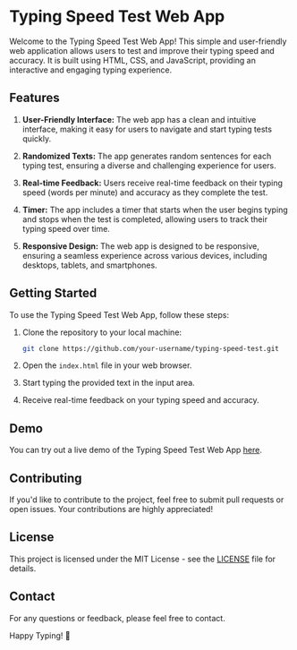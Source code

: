 # Typing Speed Test Web App

Welcome to the Typing Speed Test Web App! This simple and user-friendly web application allows users to test and improve their typing speed and accuracy. It is built using HTML, CSS, and JavaScript, providing an interactive and engaging typing experience.

## Features

1. **User-Friendly Interface:** The web app has a clean and intuitive interface, making it easy for users to navigate and start typing tests quickly.

2. **Randomized Texts:** The app generates random sentences for each typing test, ensuring a diverse and challenging experience for users.

3. **Real-time Feedback:** Users receive real-time feedback on their typing speed (words per minute) and accuracy as they complete the test.

4. **Timer:** The app includes a timer that starts when the user begins typing and stops when the test is completed, allowing users to track their typing speed over time.

5. **Responsive Design:** The web app is designed to be responsive, ensuring a seamless experience across various devices, including desktops, tablets, and smartphones.

## Getting Started

To use the Typing Speed Test Web App, follow these steps:

1. Clone the repository to your local machine:

   ```bash
   git clone https://github.com/your-username/typing-speed-test.git
   ```

2. Open the `index.html` file in your web browser.

3. Start typing the provided text in the input area.

4. Receive real-time feedback on your typing speed and accuracy.

## Demo

You can try out a live demo of the Typing Speed Test Web App [here](#).

## Contributing

If you'd like to contribute to the project, feel free to submit pull requests or open issues. Your contributions are highly appreciated!

## License

This project is licensed under the MIT License - see the [LICENSE](LICENSE) file for details.

## Contact

For any questions or feedback, please feel free to contact.

Happy Typing! 🚀
